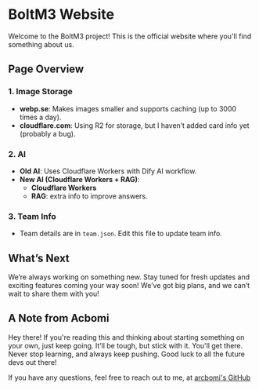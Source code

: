 # BoltM3 Website

Welcome to the BoltM3 project! This is the official website where you'll find something about us.

## Page Overview

### 1. **Image Storage**
   - **webp.se**: Makes images smaller and supports caching (up to 3000 times a day).
   - **cloudflare.com**: Using R2 for storage, but I haven’t added card info yet (probably a bug).

### 2. **AI**
   - **Old AI**: Uses Cloudflare Workers with Dify AI workflow.
   - **New AI (Cloudflare Workers + RAG)**:
     - **Cloudflare Workers**
     - **RAG**:  extra info to improve answers.

### 3. **Team Info**
   - Team details are in `team.json`. Edit this file to update team info.


## What’s Next  
We’re always working on something new. Stay tuned for fresh updates and exciting features coming your way soon! We’ve got big plans, and we can’t wait to share them with you!

## A Note from Acbomi
Hey there! If you're reading this and thinking about starting something on your own, just keep going. It’ll be tough, but stick with it. You'll get there. Never stop learning, and always keep pushing. Good luck to all the future devs out there! 

If you have any questions, feel free to reach out to me, at [arcbomi's GitHub](https://github.com/arcbomi)



